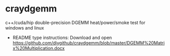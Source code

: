 # craydgemm
c++/cuda/hip double-precision DGEMM heat/power/smoke test for windows and linux
* README type instructions: Download and open https://github.com/djygithub/craydgemm/blob/master/DGEMM%20Matrix%20Multiplication.docx
